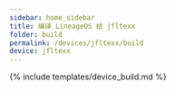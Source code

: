```yaml
---
sidebar: home_sidebar
title: 编译 LineageOS 给 jfltexx
folder: build
permalink: /devices/jfltexx/build
device: jfltexx
---
```

{% include templates/device_build.md %}
